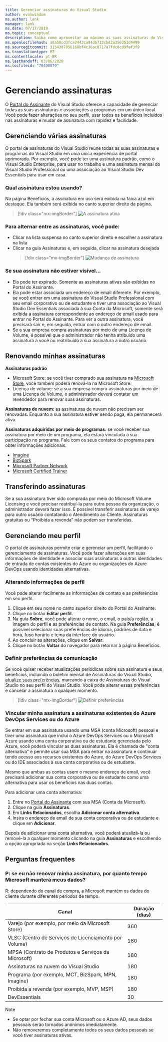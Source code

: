 ```yaml
---
title: Gerenciar assinaturas do Visual Studio
author: evanwindom
ms.author: lank
manager: lank
ms.date: 07/17/2019
ms.topic: conceptual
description: Saiba como aproveitar ao máximo as suas assinaturas do Visual Studio
ms.openlocfilehash: a8a58cd3fca2443ca84db712cbd2a356351d4499
ms.sourcegitcommit: 3154387056160bf4c36ac8717a7fdc0cd9faf3f9
ms.translationtype: MT
ms.contentlocale: pt-BR
ms.lasthandoff: 03/06/2020
ms.locfileid: "78408879"
---
```

# <a name="managing-subscriptions"></a>Gerenciando assinaturas

O [Portal do Assinante](https://my.visualstudio.com) do Visual Studio oferece a capacidade de gerenciar todas as suas assinaturas e associações a programas em um único local. Você pode fazer alterações no seu perfil, usar todos os benefícios incluídos nas assinaturas e mudar de assinatura com rapidez e facilidade.

## <a name="managing-multiple-subscriptions"></a>Gerenciando várias assinaturas

O portal de assinaturas do Visual Studio reúne todas as suas assinaturas e programas do Visual Studio em uma única experiência de portal aprimorada. Por exemplo, você pode ter uma assinatura padrão, como o Visual Studio Enterprise, para usar no trabalho e uma assinatura mensal do Visual Studio Professional ou uma associação ao Visual Studio Dev Essentials para usar em casa.

### <a name="which-subscription-am-i-using"></a>Qual assinatura estou usando?

Na página Benefícios, a assinatura em uso será exibida na faixa azul em destaque. Ela também será exibida no canto superior direito da página.
> [!div class="mx-imgBorder"]
> ![A assinatura ativa](_img/manage-vs-subscriptions/current-subscription-cropped.png)

### <a name="to-switch-between-subscriptions-you-can"></a>Para alternar entre as assinaturas, você pode:

- Clicar na lista suspensa no canto superior direito e escolher a assinatura na lista
- Clicar na guia Assinaturas e, em seguida, clicar na assinatura desejada
  > [!div class="mx-imgBorder"]
  > ![Mudança de assinatura](_img/manage-vs-subscriptions/change-subscription-resized.png)

### <a name="if-your-subscription-is-not-visible"></a>Se sua assinatura não estiver visível...

- Ela pode ter expirado. Somente as assinaturas ativas são exibidas no Portal do Assinante.
- Ela pode estar associada um endereço de email diferente. Por exemplo, se você entrar em uma assinatura do Visual Studio Professional com seu email corporativo ou de estudante e tiver uma associação ao Visual Studio Dev Essentials associada à sua Conta da Microsoft, somente será exibida a assinatura correspondente ao endereço de email usado para entrar no Portal do Assinante. Para ver a outra assinatura, você precisará sair e, em seguida, entrar com o outro endereço de email.
- Se a sua empresa compra assinaturas por meio de uma Licença de Volume, é possível que o administrador não tenha atribuído uma assinatura a você ou reatribuído a sua assinatura a outro usuário.

## <a name="renewing-my-subscriptions"></a>Renovando minhas assinaturas

**Assinaturas padrão**
- Microsoft Store: se você tiver comprado sua assinatura na [Microsoft Store](https://www.microsoft.com/store), você também poderá renová-la na Microsoft Store.
- Licença de volume: se a sua empresa compra assinaturas por meio de uma Licença de Volume, o administrador deverá contatar um revendedor para renovar suas assinaturas.

**Assinaturas de nuvem:** as assinaturas de nuvem não precisam ser renovadas. Enquanto a sua assinatura estiver sendo paga, ela permanecerá ativa.

**Assinaturas adquiridas por meio de programas:** se você receber sua assinatura por meio de um programa, ela estará vinculada à sua participação no programa. Fale com os seus contatos do programa para obter informações adicionais.

- [Imagine](https://imagine.microsoft.com/about)
- [BizSpark](https://bizspark.microsoft.com/About/Offers)
- [Microsoft Partner Network](https://partner.microsoft.com)
- [Microsoft Certified Trainer](https://www.microsoft.com/learning/mct-certification.aspx)

## <a name="transferring-subscriptions"></a>Transferindo assinaturas

Se a sua assinatura tiver sido comprada por meio do Microsoft Volume Licensing e você precisar reatribuí-la para outra pessoa da organização, o administrador deverá fazer isso.
É possível transferir assinaturas de varejo para outro usuário contatando o Atendimento ao Cliente. Assinaturas gratuitas ou “Proibida a revenda” não podem ser transferidas.

## <a name="managing-my-profile"></a>Gerenciando meu perfil

O portal de assinaturas permite criar e gerenciar um perfil, facilitando o gerenciamento de assinaturas. Você pode fazer alterações em suas informações de identidade e associar suas assinaturas a outras identidades de entrada de contas existentes do Azure ou organizações do Azure DevOps usando identidades alternativas.

### <a name="changing-profile-information"></a>Alterando informações de perfil

Você pode alterar facilmente as informações de contato e as preferências em seu perfil.

1. Clique em seu nome no canto superior direito do Portal do Assinante.
2. Clique no botão **Editar perfil**.
3. Na guia **Sobre**, você pode alterar o nome, o email, o país/a região, a imagem do perfil e as preferências de contato. Na guia **Preferências**, é possível selecionar suas preferências de idioma, padrões de data e hora, fuso horário e tema da interface do usuário.
4. Ao concluir as alterações, clique em **Salvar**.
5. Clique no botão **Voltar** do navegador para retornar à página Benefícios.

### <a name="setting-communications-preferences"></a>Definir preferências de comunicação
Se você quiser receber atualizações periódicas sobre sua assinatura e seus benefícios, incluindo o boletim mensal de Assinaturas do Visual Studio, [atualize suas preferências](https://app.vsaex.visualstudio.com/me?workflowID=devprogram&tab=edit), marcando a caixa de Assinaturas do Visual Studio no seu perfil do Visual Studio. Você pode alterar essas preferências e cancelar a assinatura a qualquer momento. 

   > [!div class="mx-imgBorder"]
   > ![Definir preferências](_img/manage-vs-subscriptions/change-prefs.png)
   
### <a name="linking-my-subscription-to-existing-azure-devops-services-or-azure-subscriptions"></a>Vincular minha assinatura a assinaturas existentes do Azure DevOps Services ou do Azure
Se entrar em sua assinatura usando uma MSA (conta Microsoft) pessoal e tiver uma assinatura que inclui o Azure DevOps Services ou o Microsoft Azure usando uma conta corporativa ou de estudante gerenciada pelo Azure, você poderá vincular as duas assinaturas. Ela é chamada de "conta alternativa" e permite usar sua MSA para entrar na assinatura e continuar tendo acesso aos recursos existentes do Azure, do Azure DevOps Services ou do IDE associados à sua conta corporativa ou de estudante.

Mesmo que ambas as contas usem o mesmo endereço de email, você precisará adicionar sua conta corporativa ou de estudante como uma alternativa para usar os benefícios nas duas contas.

Para adicionar uma conta alternativa:

1. Entre no [Portal do Assinante](https://my.visualstudio.com?wt.mc_id=o~msft~docs) com sua MSA (Conta da Microsoft).
2. Clique na guia **Assinaturas**.
3. Em **Links Relacionados**, escolha **Adicionar conta alternativa**.
4. Insira o endereço de email de sua conta corporativa ou de estudante e clique em **Adicionar**.

Depois de adicionar uma conta alternativa, você poderá atualizá-la ou removê-la a qualquer momento clicando na guia **Assinaturas** e escolhendo a opção apropriada na seção **Links Relacionados**.

## <a name="frequently-asked-questions"></a>Perguntas frequentes

### <a name="q-if-i-do-not-renew-my-subscription-how-long-will-microsoft-keep-my-data"></a>P: se eu não renovar minha assinatura, por quanto tempo Microsoft manterá meus dados?
R: dependendo do canal de compra, a Microsoft mantém os dados do cliente durante diferentes períodos de tempo.

| Canal                                                | Duração (dias) |
|--------------------------------------------------------|-----------------|
|    Varejo (por exemplo, por meio da Microsoft Store)               |    360          |
|    VLSC (Centro de Serviços de Licenciamento por Volume)              |    180          |
|    MPSA (Contrato de Produtos e Serviços da Microsoft)    |    180          |
|    Assinaturas na nuvem do Visual Studio                   |    180          |
|    Programa (por exemplo, MCT, BizSpark, MPN, Imagine)          |    180          |
|    Proibida a revenda (por exemplo, MVP, MSP)                      |    180          |
|    DevEssentials                                       |    30           |

> [!NOTE]
> - Se optar por fechar sua conta Microsoft ou o Azure AD, seus dados pessoais serão tornados anônimos imediatamente.
> - Não removeremos completamente todos os seus dados pessoais se você tiver assinaturas ativas.
